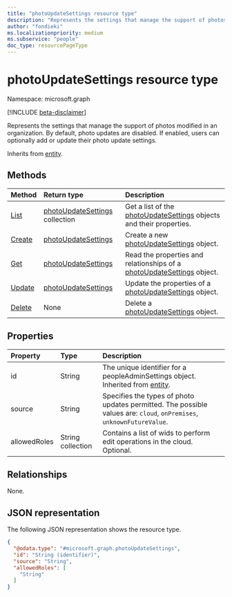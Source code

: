 ```yaml
---
title: "photoUpdateSettings resource type"
description: "Represents the settings that manage the support of photos modified in an organization."
author: "fondieki"
ms.localizationpriority: medium
ms.subservice: "people"
doc_type: resourcePageType
---
```


# photoUpdateSettings resource type

Namespace: microsoft.graph

[!INCLUDE [beta-disclaimer](../../includes/beta-disclaimer.md)]

Represents the settings that manage the support of photos modified in an organization. By default, photo updates are disabled. If enabled, users can optionally add or update their photo update settings.

Inherits from [entity](../resources/entity.md).

## Methods

|Method|Return type|Description|
|:---|:---|:---|
|[List](../api/peopleadminsettings-list-photoupdatesettings.md)|[photoUpdateSettings](../resources/photoupdatesettings.md) collection|Get a list of the [photoUpdateSettings](../resources/photoupdatesettings.md) objects and their properties.|
|[Create](../api/peopleadminsettings-post-photoupdatesettings.md)|[photoUpdateSettings](../resources/photoupdatesettings.md)|Create a new [photoUpdateSettings](../resources/photoupdatesettings.md) object.|
|[Get](../api/photoupdatesettings-get.md)|[photoUpdateSettings](../resources/photoupdatesettings.md)|Read the properties and relationships of a [photoUpdateSettings](../resources/photoupdatesettings.md) object.|
|[Update](../api/photoupdatesettings-update.md)|[photoUpdateSettings](../resources/photoupdatesettings.md)|Update the properties of a [photoUpdateSettings](../resources/photoupdatesettings.md) object.|
|[Delete](../api/peopleadminsettings-delete-photoupdatesettings.md)|None|Delete a [photoUpdateSettings](../resources/photoupdatesettings.md) object.|

## Properties

|Property|Type|Description|
|:---|:---|:---|
|id|String| The unique identifier for a peopleAdminSettings object. Inherited from [entity](../resources/entity.md).|
|source|String| Specifies the types of photo updates permitted. The possible values are: `cloud`, `onPremises`, `unknownFutureValue`.|
|allowedRoles|String collection|Contains a list of wids to perform edit operations in the cloud. Optional.|

## Relationships

None.

## JSON representation

The following JSON representation shows the resource type.
<!-- {
  "blockType": "resource",
  "keyProperty": "id",
  "@odata.type": "microsoft.graph.photoUpdateSettings",
  "baseType": "microsoft.graph.entity",
  "openType": false
}
-->
``` json
{
  "@odata.type": "#microsoft.graph.photoUpdateSettings",
  "id": "String (identifier)",
  "source": "String",
  "allowedRoles": [
    "String"
  ]
}
```
